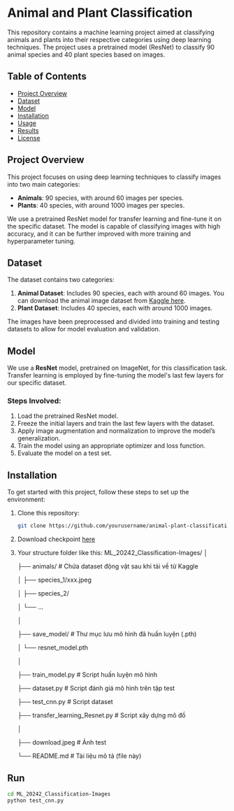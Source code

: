 # Animal and Plant Classification

This repository contains a machine learning project aimed at classifying animals and plants into their respective categories using deep learning techniques. The project uses a pretrained model (ResNet) to classify 90 animal species and 40 plant species based on images.

## Table of Contents
- [Project Overview](#project-overview)
- [Dataset](#dataset)
- [Model](#model)
- [Installation](#installation)
- [Usage](#usage)
- [Results](#results)
- [License](#license)

## Project Overview

This project focuses on using deep learning techniques to classify images into two main categories:
- **Animals**: 90 species, with around 60 images per species.
- **Plants**: 40 species, with around 1000 images per species.

We use a pretrained ResNet model for transfer learning and fine-tune it on the specific dataset. The model is capable of classifying images with high accuracy, and it can be further improved with more training and hyperparameter tuning.

## Dataset

The dataset contains two categories:
1. **Animal Dataset**: Includes 90 species, each with around 60 images. You can download the animal image dataset from [Kaggle here](https://www.kaggle.com/datasets/iamsouravbanerjee/animal-image-dataset-90-different-animals?fbclid=IwZXh0bgNhZW0CMTEAAR0ySIR54WfGRIcGmXChwsUK6ubh56x2AfwhbR0G_OCybZ2Nwu62LsyQopo_aem_JZBy9FKiNqLniZFTuOjRHg).
2. **Plant Dataset**: Includes 40 species, each with around 1000 images.

The images have been preprocessed and divided into training and testing datasets to allow for model evaluation and validation.


## Model

We use a **ResNet** model, pretrained on ImageNet, for this classification task. Transfer learning is employed by fine-tuning the model's last few layers for our specific dataset.

### Steps Involved:
1. Load the pretrained ResNet model.
2. Freeze the initial layers and train the last few layers with the dataset.
3. Apply image augmentation and normalization to improve the model’s generalization.
4. Train the model using an appropriate optimizer and loss function.
5. Evaluate the model on a test set.

## Installation

To get started with this project, follow these steps to set up the environment:

1. Clone this repository:
   ```bash
   git clone https://github.com/yourusername/animal-plant-classification.git](https://github.com/ThanhhnanT/ML_20242_Classification-Images.git
2. Download checkpoint [here](https://drive.google.com/drive/folders/1gJBBemxc0vCnqhe69FtZ4jUpNTWXLXPT?usp=sharing)
3. Your structure folder like this: 
      ML_20242_Classification-Images/ 
      │
      
      ├── animals/                  # Chứa dataset động vật sau khi tải về từ Kaggle 
   
      │   ├── species_1/xxx.jpeg
   
      │   ├── species_2/
   
      │   └── ...
   
      │
   
      ├── save_model/              # Thư mục lưu mô hình đã huấn luyện (.pth)
   
      │   └── resnet_model.pth
   
      │
   
      ├── train_model.py                           # Script huấn luyện mô hình
   
      ├── dataset.py                               # Script đánh giá mô hình trên tập test
   
      ├── test_cnn.py                              # Script dataset
   
      ├── transfer_learning_Resnet.py              # Script xây dựng mô đồ
   
      │
   
      ├── download.jpeg                                # Ảnh test
   
      └── README.md                                # Tài liệu mô tả (file này)

## Run
   ```bash
   cd ML_20242_Classification-Images
   python test_cnn.py
